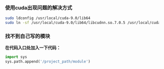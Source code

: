 ### 使用cuda出现问题的解决方式

```bash
sudo ldconfig /usr/local/cuda-9.0/lib64
sudo ln -sf /usr/local/cuda-9.0/lib64/libcudnn.so.7.0.5 /usr/local/cuda-9.0/lib64/libcudnn.so.7
```

### 找不到自己写的模块

**在代码入口处加入一下代码：**

```python
import sys
sys.path.append('/project_path/module')
```